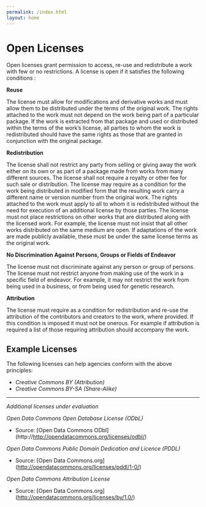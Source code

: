 ```yaml
---
permalink: /index.html
layout: home
---
```


Open Licenses
=================

Open licenses grant permission to access, re-use and redistribute a work with few or no restrictions. A license is open if it satisfies the following conditions :

**Reuse**

The license must allow for modifications and derivative works and must allow them to be distributed under the terms of the original work. The rights attached to the work must not depend on the work being part of a particular package. If the work is extracted from that package and used or distributed within the terms of the work’s license, all parties to whom the work is redistributed should have the same rights as those that are granted in conjunction with the original package.

**Redistribution**

The license shall not restrict any party from selling or giving away the work either on its own or as part of a package made from works from many different sources. The license shall not require a royalty or other fee for such sale or distribution. The license may require as a condition for the work being distributed in modified form that the resulting work carry a different name or version number from the original work. The rights attached to the work must apply to all to whom it is redistributed without the need for execution of an additional license by those parties.   The license must not place restrictions on other works that are distributed along with the licensed work. For example, the license must not insist that all other works distributed on the same medium are open. If adaptations of the work are made publicly available, these must be under the same license terms as the original work.  

**No Discrimination Against Persons, Groups or Fields of Endeavor**

The license must not discriminate against any person or group of persons. The license must not restrict anyone from making use of the work in a specific field of endeavor. For example, it may not restrict the work from being used in a business, or from being used for genetic research. 

**Attribution**

The license must require as a condition for redistribution and re-use the attribution of the contributors and creators to the work, where provided. If this condition is imposed it must not be onerous. For example if attribution is required a list of those requiring attribution should accompany the work. 

Example Licenses
-----------------
The following licenses can help agencies conform with the above principles:
* *Creative Commons BY (Attribution)* 
* *Creative Commons BY-SA (Share-Alike)* 




--------------------------


*Additional licenses under evaluation*

*Open Data Commons Open Database License (ODbL)*
* Source: [Open Data Commons ODbl] (http://http://opendatacommons.org/licenses/odbl/)

*Open Data Commons Public Domain Dedication and Licence (PDDL)*
* Source: [Open Data Commons.org] (http://opendatacommons.org/licenses/pddl/1-0/)

*Open Data Commons Attribution License*
* Source: [Open Data Commons.org] (http://opendatacommons.org/licenses/by/1.0/)
